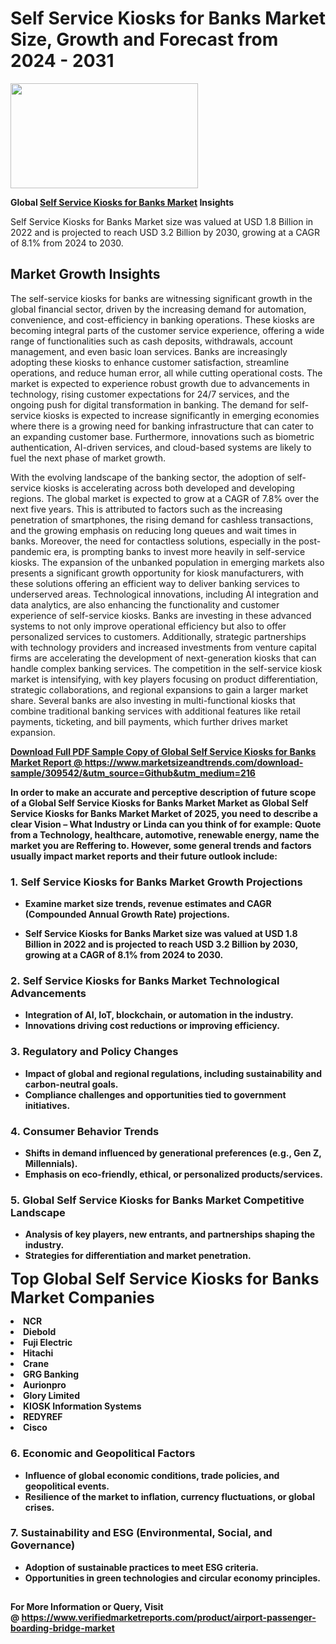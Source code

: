 <H1>Self Service Kiosks for Banks Market Size, Growth and Forecast from 2024 - 2031</H1><img class="aligncenter size-medium wp-image-584254" src="https://thirdeyenews.in/wp-content/uploads/2024/09/Global-Market-Research-300x168.jpeg" alt="" width="300" height="168" /><p><strong>Global&nbsp;<a href="https://www.marketsizeandtrends.com/download-sample/309542/&amp;utm_source=Github&utm_medium=216">Self Service Kiosks for Banks Market</a> Insights</strong></p><p>Self Service Kiosks for Banks Market size was valued at USD 1.8 Billion in 2022 and is projected to reach USD 3.2 Billion by 2030, growing at a CAGR of 8.1% from 2024 to 2030.</p><p><h2>Market Growth Insights</h2> <p>The self-service kiosks for banks are witnessing significant growth in the global financial sector, driven by the increasing demand for automation, convenience, and cost-efficiency in banking operations. These kiosks are becoming integral parts of the customer service experience, offering a wide range of functionalities such as cash deposits, withdrawals, account management, and even basic loan services. Banks are increasingly adopting these kiosks to enhance customer satisfaction, streamline operations, and reduce human error, all while cutting operational costs. The market is expected to experience robust growth due to advancements in technology, rising customer expectations for 24/7 services, and the ongoing push for digital transformation in banking. The demand for self-service kiosks is expected to increase significantly in emerging economies where there is a growing need for banking infrastructure that can cater to an expanding customer base. Furthermore, innovations such as biometric authentication, AI-driven services, and cloud-based systems are likely to fuel the next phase of market growth.</p> <p><strong><a href="download-sample-link"></a></strong></p> <p>With the evolving landscape of the banking sector, the adoption of self-service kiosks is accelerating across both developed and developing regions. The global market is expected to grow at a CAGR of 7.8% over the next five years. This is attributed to factors such as the increasing penetration of smartphones, the rising demand for cashless transactions, and the growing emphasis on reducing long queues and wait times in banks. Moreover, the need for contactless solutions, especially in the post-pandemic era, is prompting banks to invest more heavily in self-service kiosks. The expansion of the unbanked population in emerging markets also presents a significant growth opportunity for kiosk manufacturers, with these solutions offering an efficient way to deliver banking services to underserved areas. Technological innovations, including AI integration and data analytics, are also enhancing the functionality and customer experience of self-service kiosks. Banks are investing in these advanced systems to not only improve operational efficiency but also to offer personalized services to customers. Additionally, strategic partnerships with technology providers and increased investments from venture capital firms are accelerating the development of next-generation kiosks that can handle complex banking services. The competition in the self-service kiosk market is intensifying, with key players focusing on product differentiation, strategic collaborations, and regional expansions to gain a larger market share. Several banks are also investing in multi-functional kiosks that combine traditional banking services with additional features like retail payments, ticketing, and bill payments, which further drives market expansion.</p> <p><strong><a href="get-more-link"></p><p><span class=""><strong>Download Full PDF Sample Copy of Global Self Service Kiosks for Banks Market Report</strong> @ <a href="https://www.marketsizeandtrends.com/download-sample/309542/&amp;utm_source=Github&utm_medium=216" target="_blank">https://www.marketsizeandtrends.com/download-sample/309542/&amp;utm_source=Github&utm_medium=216</a></span></p><p>In order to make an accurate and perceptive description of future scope of a Global&nbsp;Self Service Kiosks for Banks Market Market as Global&nbsp;Self Service Kiosks for Banks Market Market of 2025, you need to describe a clear Vision &ndash; What Industry or Linda can you think of for example: Quote from a Technology, healthcare, automotive, renewable energy, name the market you are Reffering to. However, some general trends and factors usually impact market reports and their future outlook include:</p><h3>1.&nbsp;<strong>Self Service Kiosks for Banks Market Growth Projections</strong></h3><ul><li>Examine market size trends, revenue estimates and CAGR (Compounded Annual Growth Rate) projections.</li><li><p>Self Service Kiosks for Banks Market size was valued at USD 1.8 Billion in 2022 and is projected to reach USD 3.2 Billion by 2030, growing at a CAGR of 8.1% from 2024 to 2030.</p></li></ul><h3>2.&nbsp;<strong>Self Service Kiosks for Banks Market Technological Advancements</strong></h3><ul><li>Integration of AI, IoT, blockchain, or automation in the industry.</li><li>Innovations driving cost reductions or improving efficiency.</li></ul><h3>3.&nbsp;<strong>Regulatory and Policy Changes</strong></h3><ul><li>Impact of global and regional regulations, including sustainability and carbon-neutral goals.</li><li>Compliance challenges and opportunities tied to government initiatives.</li></ul><h3>4.&nbsp;<strong>Consumer Behavior Trends</strong></h3><ul><li>Shifts in demand influenced by generational preferences (e.g., Gen Z, Millennials).</li><li>Emphasis on eco-friendly, ethical, or personalized products/services.</li></ul><h3>5.&nbsp;<strong>Global Self Service Kiosks for Banks Market Competitive Landscape</strong></h3><ul><li>Analysis of key players, new entrants, and partnerships shaping the industry.</li><li>Strategies for differentiation and market penetration.</li></ul><p data-pm-slice="1 1 []"><span style="color: inherit; font-family: inherit; font-size: 25px;">Top Global Self Service Kiosks for Banks Market Companies</span></p><div class="" data-test-id=""><p><li>NCR</li><li> Diebold</li><li> Fuji Electric</li><li> Hitachi</li><li> Crane</li><li> GRG Banking</li><li> Aurionpro</li><li> Glory Limited</li><li> KIOSK Information Systems</li><li> REDYREF</li><li> Cisco</li></p></div><h3>6.&nbsp;<strong>Economic and Geopolitical Factors</strong></h3><ul><li>Influence of global economic conditions, trade policies, and geopolitical events.</li><li>Resilience of the market to inflation, currency fluctuations, or global crises.</li></ul><h3>7.&nbsp;<strong>Sustainability and ESG (Environmental, Social, and Governance)</strong></h3><ul><li>Adoption of sustainable practices to meet ESG criteria.</li><li>Opportunities in green technologies and circular economy principles.</li></ul><h2><strong style="font-size: 14px;">For More Information or Query, Visit @&nbsp;</strong><a style="background-color: #ffffff; font-size: 14px;" href="https://www.marketsizeandtrends.com/report/self-service-kiosks-for-banks-market/" target="_blank">https://www.verifiedmarketreports.com/product/airport-passenger-boarding-bridge-market</a></h2>
